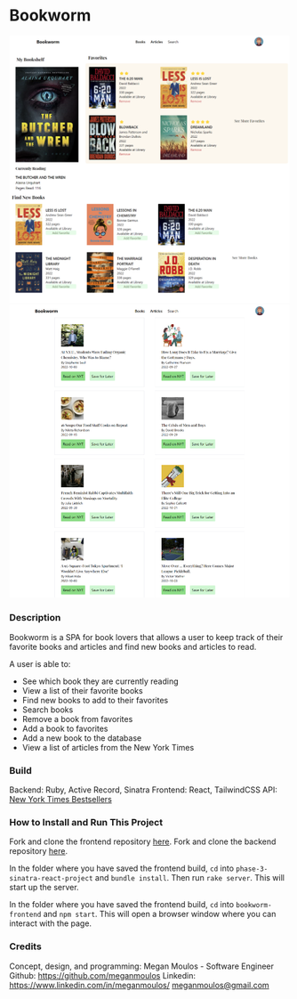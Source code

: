 # Bookworm
![screenshot](bookworm_screenshot1.png)
![screenshot](bookworm_screenshot2.png)

### Description
Bookworm is a SPA for book lovers that allows a user to keep track of their favorite books and articles and find new books and articles to read.

A user is able to:
- See which book they are currently reading
- View a list of their favorite books
- Find new books to add to their favorites
- Search books
- Remove a book from favorites
- Add a book to favorites
- Add a new book to the database 
- View a list of articles from the New York Times

### Build

Backend: Ruby, Active Record, Sinatra
Frontend: React, TailwindCSS
API: [New York Times Bestsellers](https://developer.nytimes.com/docs/books-product/1/overview)
### How to Install and Run This Project
Fork and clone the frontend repository [here](https://github.com/meganmoulos/bookworm).
Fork and clone the backend repository [here](https://github.com/meganmoulos/phase-3-sinatra-react-project).

In the folder where you have saved the frontend build, `cd` into `phase-3-sinatra-react-project` and `bundle install`. Then run `rake server`. This will start up the server.

In the folder where you have saved the frontend build, `cd` into `bookworm-frontend` and `npm start`. This will open a browser window where you can interact with the page. 

### Credits

Concept, design, and programming:
Megan Moulos - Software Engineer
Github: https://github.com/meganmoulos
Linkedin: https://www.linkedin.com/in/meganmoulos/
meganmoulos@gmail.com
